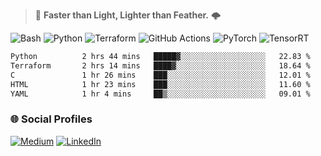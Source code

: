 > :rocket: **Faster than Light, Lighter than Feather.** 🌩️

![Bash](https://img.shields.io/badge/bash-%23121011.svg?style=for-the-badge&logo=gnu-bash&logoColor=white)
![Python](https://img.shields.io/badge/python-3670A0?style=for-the-badge&logo=python&logoColor=ffdd54)
![Terraform](https://img.shields.io/badge/terraform-%235835CC.svg?style=for-the-badge&logo=terraform&logoColor=white)
![GitHub Actions](https://img.shields.io/badge/Github%20Actions-%232671E5.svg?style=for-the-badge&logo=githubactions&logoColor=white)
![PyTorch](https://img.shields.io/badge/torch-%23EE4C2C.svg?style=for-the-badge&logo=pytorch&logoColor=white)
![TensorRT](https://img.shields.io/badge/tensorrt-%234A7C12.svg?style=for-the-badge&logo=nvidia&logoColor=white)
  
<!--START_SECTION:waka-->

```txt
Python          2 hrs 44 mins   █████▓░░░░░░░░░░░░░░░░░░░   22.83 %
Terraform       2 hrs 14 mins   ████▓░░░░░░░░░░░░░░░░░░░░   18.64 %
C               1 hr 26 mins    ███░░░░░░░░░░░░░░░░░░░░░░   12.01 %
HTML            1 hr 23 mins    ███░░░░░░░░░░░░░░░░░░░░░░   11.60 %
YAML            1 hr 4 mins     ██▒░░░░░░░░░░░░░░░░░░░░░░   09.01 %
```

<!--END_SECTION:waka-->

### 🌐 Social Profiles

<a href="https://medium.com/@shinjeongtae">![Medium](https://img.shields.io/badge/Medium-12100E?style=for-the-badge&logo=medium&logoColor=white)</a> <a href="https://www.linkedin.com/in/jungtae-shin-3137781a8/">![LinkedIn](https://img.shields.io/badge/linkedin-%230077B5.svg?style=for-the-badge&logo=linkedin&logoColor=white)</a>
